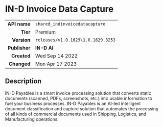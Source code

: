 # IN-D Invoice Data Capture
| | |
|-:|-|
|**API name**|`shared_indinvoicedatacapture`|
|**Tier**|Premium|
|**Version**|`releases/v1.0.1629\1.0.1629.3253`|
|**Publisher**|**IN-D AI**|
|**Created**|Wed Sep 14 2022|
|**Changed**|Mon Apr 17 2023|

## Description
IN-D Payables is a smart invoice processing solution that converts static documents (scanned, PDFs, screenshots, etc.) into usable information to fuel your business processes. IN-D Payables is an AI-led intelligent document classification and capture solution that automates the processing of all kinds of commercial documents used in Shipping, Logistics, and Manufacturing operations.
